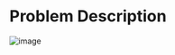 # Problem Description

![image](https://github.com/adityaranjan2005/InterviewBit/assets/145968304/f58f089c-4f9e-4f63-b4fa-690e7b3ef0aa)
